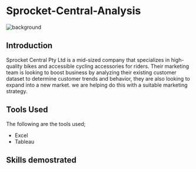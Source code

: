 # Sprocket-Central-Analysis
![background](https://github.com/Emmanuelson321/Sprocket-Central-Analysis/assets/134542481/eecfabb9-2297-470a-93b6-fcaa51c9419f)

## Introduction
Sprocket Central Pty Ltd is a mid-sized company that specializes in high-quality bikes and accessible cycling accessories for riders. Their marketing team is looking to boost business by analyzing their existing customer dataset to determine customer trends and behavior, they are also looking to expand into a new market. 
we are helping do this with a suitable marketing strategy. 

## Tools Used
The following are the tools used;
- Excel
- Tableau

## Skills demostrated
